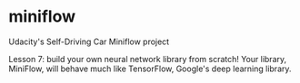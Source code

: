 # miniflow
Udacity's Self-Driving Car Miniflow project

Lesson 7:
build your own neural network library from scratch! Your library, MiniFlow, will behave much like TensorFlow, Google's deep learning library.

